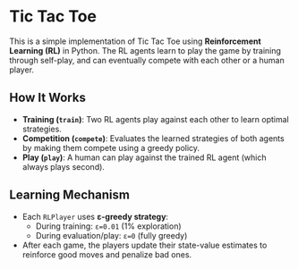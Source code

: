 # Tic Tac Toe

This is a simple implementation of Tic Tac Toe using **Reinforcement Learning (RL)** in Python. The RL agents learn to play the game by training through self-play, and can eventually compete with each other or a human player.

## How It Works

- **Training (`train`)**: Two RL agents play against each other to learn optimal strategies.
- **Competition (`compete`)**: Evaluates the learned strategies of both agents by making them compete using a greedy policy.
- **Play (`play`)**: A human can play against the trained RL agent (which always plays second).

## Learning Mechanism

- Each `RLPlayer` uses **ε-greedy strategy**:
  - During training: `ε=0.01` (1% exploration)
  - During evaluation/play: `ε=0` (fully greedy)
- After each game, the players update their state-value estimates to reinforce good moves and penalize bad ones.


